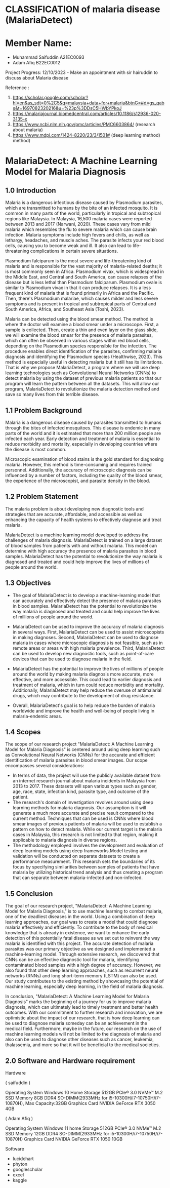 # CLASSIFICATION of malaria disease (MalariaDetect)

# Member Name:
- Muhammad Saifuddin A21EC0093
- Adam Afiq B22EC0012

Project Progress:
12/10/2023 - Make an appointment with sir hairuddin to discuss about Malaria disease 

Reference : 
1. https://scholar.google.com/scholar?hl=en&as_sdt=0%2C5&q=malaysia+data+for+malaria&btnG=#d=gs_qabs&t=1697082320216&u=%23p%3DDsC5HWbYPkoJ
2. https://malariajournal.biomedcentral.com/articles/10.1186/s12936-020-3135-x
3. https://www.ncbi.nlm.nih.gov/pmc/articles/PMC6603864/ (research about malaria)
4. https://www.mdpi.com/1424-8220/23/3/1501# (deep learning method)
method)
# MalariaDetect: A Machine Learning Model for Malaria Diagnosis

## 1.0 Introduction

Malaria is a dangerous infectious disease caused by Plasmodium parasites, which are transmitted to humans by the bite of an infected mosquito. It is common in many parts of the world, particularly in tropical and subtropical regions like Malaysia. In Malaysia, 16,500 malaria cases were reported between 2013 and 2017 (Narwani, 2020). These cases vary from mild malaria which resembles the flu to severe malaria which can cause brain infection. Malaria symptoms include high fevers and chills, as well as lethargy, headaches, and muscle aches. The parasite infects your red blood cells, causing you to become weak and ill. It also can lead to life-threatening complications in certain severe situations.

Plasmodium falciparum is the most severe and life-threatening kind of malaria and is responsible for the vast majority of malaria-related deaths; it is most commonly seen in Africa. Plasmodium vivax, which is widespread in the Middle East, and Central and South America, can cause relapses of the disease but is less lethal than Plasmodium falciparum. Plasmodium ovale is similar to Plasmodium vivax in that it can produce relapses. It is a less frequent kind of malaria that is found primarily in Africa and the Pacific. Then, there's Plasmodium malariae, which causes milder and less severe symptoms and is present in tropical and subtropical parts of Central and South America, Africa, and Southeast Asia (Toshi, 2023).

Malaria can be detected using the blood smear method. The method is where the doctor will examine a blood smear under a microscope. First, a sample is collected. Then, create a thin and even layer on the glass slide, we will examine the blood smear for the presence of malaria parasites, which can often be observed in various stages within red blood cells, depending on the Plasmodium species responsible for the infection. The procedure enables direct identification of the parasites, confirming malaria diagnosis and identifying the Plasmodium species (Healthwise, 2023). This method is especially useful in detecting malaria but it still has its limitations. That is why we propose MalariaDetect, a program where we will use deep learning technologies such as Convolutional Neural Networks (CNNs) to detect malaria by using the dataset of previous malaria patients so that our program will learn the pattern between all the datasets. This will allow our program, MalariaDetect to revolutionize the malaria detection method and save so many lives from this terrible disease.

## 1.1 Problem Background

Malaria is a dangerous disease caused by parasites transmitted to humans through the bites of infected mosquitoes. This disease is endemic in many parts of the world and it is estimated that more than 200 million people are infected each year. Early detection and treatment of malaria is essential to reduce morbidity and mortality, especially in developing countries where the disease is most common.

Microscopic examination of blood stains is the gold standard for diagnosing malaria. However, this method is time-consuming and requires trained personnel. Additionally, the accuracy of microscopic diagnosis can be influenced by a number of factors, including the quality of the blood smear, the experience of the microscopist, and parasite density in the blood.

## 1.2 Problem Statement

The malaria problem is about developing new diagnostic tools and strategies that are accurate, affordable, and accessible as well as enhancing the capacity of health systems to effectively diagnose and treat malaria.

MalariaDetect is a machine learning model developed to address the challenges of malaria diagnosis. MalariaDetect is trained on a large dataset of blood samples from patients with and without malaria. This model can determine with high accuracy the presence of malaria parasites in blood samples. MalariaDetect has the potential to revolutionize the way malaria is diagnosed and treated and could help improve the lives of millions of people around the world.

## 1.3 Objectives

- The goal of MalariaDetect is to develop a machine-learning model that can accurately and effectively detect the presence of malaria parasites in blood samples. MalariaDetect has the potential to revolutionize the way malaria is diagnosed and treated and could help improve the lives of millions of people around the world.

- MalariaDetect can be used to improve the accuracy of malaria diagnosis in several ways. First, MalariaDetect can be used to assist microscopists in making diagnoses. Second, MalariaDetect can be used to diagnose malaria in cases where microscopic diagnosis is not feasible, such as in remote areas or areas with high malaria prevalence. Third, MalariaDetect can be used to develop new diagnostic tools, such as point-of-care devices that can be used to diagnose malaria in the field.

- MalariaDetect has the potential to improve the lives of millions of people around the world by making malaria diagnosis more accurate, more effective, and more accessible. This could lead to earlier diagnosis and treatment of malaria, which in turn could reduce morbidity and mortality. Additionally, MalariaDetect may help reduce the overuse of antimalarial drugs, which may contribute to the development of drug resistance.

- Overall, MalariaDetect's goal is to help reduce the burden of malaria worldwide and improve the health and well-being of people living in malaria-endemic areas.

## 1.4 Scopes

The scope of our research project "MalariaDetect: A Machine Learning Model for Malaria Diagnosis" is centered around using deep learning such as Convolutional Neural Networks (CNNs) for the accurate and efficient identification of malaria parasites in blood smear images. Our scope encompasses several considerations:
- In terms of data, the project will use the publicly available dataset from an internet research journal about malaria incidents in Malaysia from 2013 to 2017. These datasets will span various types such as gender, age, race, state, infection kind, parasite type, and outcome of the patient.
- The research's domain of investigation revolves around using deep learning methods for malaria diagnosis. Our assumption is it will generate a much more accurate and precise result compared to the current method. Techniques that can be used is CNNs where blood smear images of previous patients of malaria will be used to establish a pattern on how to detect malaria. While our current target is the malaria cases in Malaysia, this research is not limited to that region, making it applicable to malaria diagnosis in diverse regions.
- The methodology employed involves the development and evaluation of deep learning models using deep frameworks.Model testing and validation will be conducted on separate datasets to create a performance measurement. This research sets the boundaries of its focus by specifying similarities between samples of patients that have malaria by utilizing historical trend analysis and thus creating a program that can separate between malaria-infected and non-infected.

## 1.5 Conclusion

The goal of our research project, "MalariaDetect: A Machine Learning Model for Malaria Diagnosis," is to use machine learning to combat malaria, one of the deadliest diseases in the world. Using a combination of deep learning approaches, our goal was to create a model that could diagnose malaria effectively and efficiently. To contribute to the body of medical knowledge that is already in existence, we want to enhance the early detection of this potentially fatal disease as we set out to reinvent the way malaria is identified with this project.
The accurate detection of malaria parasites was our primary objective as we designed and implemented a machine-learning model. Through extensive research, we discovered that CNNs can be an effective diagnostic tool for malaria, identifying contaminated blood samples with a high degree of accuracy. However, we also found that other deep learning approaches, such as recurrent neural networks (RNNs) and long short-term memory (LSTM) can also be used. Our study contributes to the existing method by showcasing the potential of machine learning, especially deep learning, in the field of malaria diagnosis.


In conclusion, "MalariaDetect: A Machine Learning Model for Malaria Diagnosis" marks the beginning of a journey for us to improve malaria diagnosis, which can ultimately lead to timely treatment and better health outcomes. With our commitment to further research and innovation, we are optimistic about the impact of our research, that is how deep learning can be used to diagnose malaria someday can be an achievement in the medical field. Furthermore, maybe in the future, our research on the use of machine learning models will not be limited to the diagnosis of malaria and also can be used to diagnose other diseases such as cancer, leukemia, thalassemia, and more so that it will be beneficial to the medical societies.

## 2.0 Software and Hardware requirement

 Hardware 
 
 ( saifuddin )
 
Operating System
Windows 10 Home
Storage
512GB PCIe® 3.0 NVMe™ M.2 SSD
Memory
8GB DDR4 SO-DIMM(2933MHz for i5-10300H/i7-10750H/i7-10870H), Max Capacity:32GB
Graphics Card
NVIDIA GeForce RTX 3050 4GB

( Adam Afiq )

Operating System
Windows 11 home
Storage
512GB PCIe® 3.0 NVMe™ M.2 SSD
Memory
12GB DDR4 SO-DIMM(2933MHz for i5-10300H/i7-10750H/i7-10870H)
Graphics Card
NVIDIA GeForce RTX 1050 10GB

Software
- lucidchart
- phyton
- googlescholar
- excel
- kaggle
